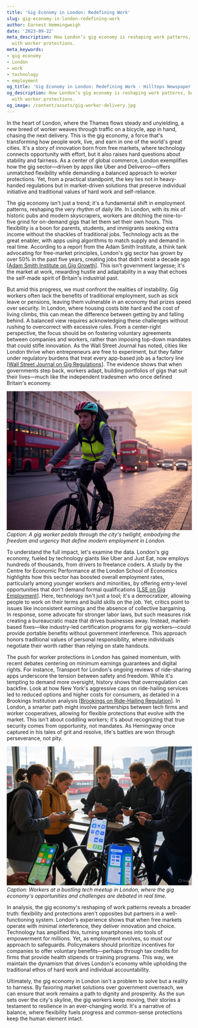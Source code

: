 ```yaml
---
title: 'Gig Economy in London: Redefining Work'
slug: gig-economy-in-london-redefining-work
author: Earnest Hemmingweigh
date: '2023-09-22'
meta_description: How London’s gig economy is reshaping work patterns, balancing flexibility
  with worker protections.
meta_keywords:
- gig economy
- London
- work
- technology
- employment
og_title: 'Gig Economy in London: Redefining Work - Hilltops Newspaper'
og_description: How London’s gig economy is reshaping work patterns, balancing flexibility
  with worker protections.
og_image: /content/assets/gig-worker-delivery.jpg
---
```

<!-- $1 -->

In the heart of London, where the Thames flows steady and unyielding, a new breed of worker weaves through traffic on a bicycle, app in hand, chasing the next delivery. This is the gig economy, a force that's transforming how people work, live, and earn in one of the world's great cities. It's a story of innovation born from free markets, where technology connects opportunity with effort, but it also raises hard questions about stability and fairness. As a center of global commerce, London exemplifies how the gig sector—driven by apps like Uber and Deliveroo—offers unmatched flexibility while demanding a balanced approach to worker protections. Yet, from a practical standpoint, the key lies not in heavy-handed regulations but in market-driven solutions that preserve individual initiative and traditional values of hard work and self-reliance.

The gig economy isn't just a trend; it's a fundamental shift in employment patterns, reshaping the very rhythm of daily life. In London, with its mix of historic pubs and modern skyscrapers, workers are ditching the nine-to-five grind for on-demand gigs that let them set their own hours. This flexibility is a boon for parents, students, and immigrants seeking extra income without the shackles of traditional jobs. Technology acts as the great enabler, with apps using algorithms to match supply and demand in real time. According to a report from the Adam Smith Institute, a think tank advocating for free-market principles, London's gig sector has grown by over 50% in the past five years, creating jobs that didn't exist a decade ago [[Adam Smith Institute on Gig Growth](https://www.adamsmith.org/reports/gig-economy-london)]. This isn't government largesse; it's the market at work, rewarding hustle and adaptability in a way that echoes the self-made spirit of Britain's industrial past.

But amid this progress, we must confront the realities of instability. Gig workers often lack the benefits of traditional employment, such as sick leave or pensions, leaving them vulnerable in an economy that prizes speed over security. In London, where housing costs bite hard and the cost of living climbs, this can mean the difference between getting by and falling behind. A balanced view requires acknowledging these challenges without rushing to overcorrect with excessive rules. From a center-right perspective, the focus should be on fostering voluntary agreements between companies and workers, rather than imposing top-down mandates that could stifle innovation. As the Wall Street Journal has noted, cities like London thrive when entrepreneurs are free to experiment, but they falter under regulatory burdens that treat every app-based job as a factory line [[Wall Street Journal on Gig Regulations](https://www.wsj.com/articles/london-gig-economy-balance)]. The evidence shows that when governments step back, workers adapt, building portfolios of gigs that suit their lives—much like the independent tradesmen who once defined Britain's economy.

![A delivery cyclist navigating London's bustling streets at dusk](/content/assets/london-gig-cyclist-dusk.jpg)  
*Caption: A gig worker pedals through the city's twilight, embodying the freedom and urgency that define modern employment in London.*

To understand the full impact, let's examine the data. London's gig economy, fueled by technology giants like Uber and Just Eat, now employs hundreds of thousands, from drivers to freelance coders. A study by the Centre for Economic Performance at the London School of Economics highlights how this sector has boosted overall employment rates, particularly among younger workers and minorities, by offering entry-level opportunities that don't demand formal qualifications [[LSE on Gig Employment](https://www.lse.ac.uk/centre-economic-performance/reports/gig-work-london)]. Here, technology isn't just a tool; it's a democratizer, allowing people to work on their terms and build skills on the job. Yet, critics point to issues like inconsistent earnings and the absence of collective bargaining. In response, some advocate for stronger labor laws, but such measures risk creating a bureaucratic maze that drives businesses away. Instead, market-based fixes—like industry-led certification programs for gig workers—could provide portable benefits without government interference. This approach honors traditional values of personal responsibility, where individuals negotiate their worth rather than relying on state handouts.

The push for worker protections in London has gained momentum, with recent debates centering on minimum earnings guarantees and digital rights. For instance, Transport for London's ongoing reviews of ride-sharing apps underscore the tension between safety and freedom. While it's tempting to demand more oversight, history shows that overregulation can backfire. Look at how New York's aggressive caps on ride-hailing services led to reduced options and higher costs for consumers, as detailed in a Brookings Institution analysis [[Brookings on Ride-Hailing Regulation](https://www.brookings.edu/reports/nyc-gig-economy-impact)]. In London, a smarter path might involve partnerships between tech firms and worker cooperatives, allowing for flexible protections that evolve with the market. This isn't about coddling workers; it's about recognizing that true security comes from opportunity, not mandates. As Hemingway once captured in his tales of grit and resolve, life's battles are won through perseverance, not pity.

![Gig workers gathered at a London tech hub, discussing apps on their phones](/content/assets/london-gig-workers-hub.jpg)  
*Caption: Workers at a bustling tech meetup in London, where the gig economy's opportunities and challenges are debated in real time.*

In analysis, the gig economy's reshaping of work patterns reveals a broader truth: flexibility and protections aren't opposites but partners in a well-functioning system. London's experience shows that when free markets operate with minimal interference, they deliver innovation and choice. Technology has amplified this, turning smartphones into tools of empowerment for millions. Yet, as employment evolves, so must our approach to safeguards. Policymakers should prioritize incentives for companies to offer voluntary benefits—perhaps through tax credits for firms that provide health stipends or training programs. This way, we maintain the dynamism that drives London's economy while upholding the traditional ethos of hard work and individual accountability.

Ultimately, the gig economy in London isn't a problem to solve but a reality to harness. By favoring market solutions over government overreach, we can ensure that work remains a path to dignity and prosperity. As the sun sets over the city's skyline, the gig workers keep moving, their stories a testament to resilience in an ever-changing world. It's a narrative of balance, where flexibility fuels progress and common-sense protections keep the human element intact.